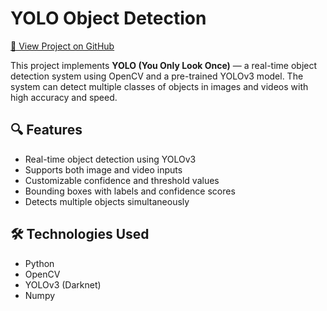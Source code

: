 # YOLO Object Detection

[🔗 View Project on GitHub](https://github.com/saharsh3008/yolo)

This project implements **YOLO (You Only Look Once)** — a real-time object detection system using OpenCV and a pre-trained YOLOv3 model. The system can detect multiple classes of objects in images and videos with high accuracy and speed.

## 🔍 Features

- Real-time object detection using YOLOv3
- Supports both image and video inputs
- Customizable confidence and threshold values
- Bounding boxes with labels and confidence scores
- Detects multiple objects simultaneously

## 🛠️ Technologies Used

- Python
- OpenCV
- YOLOv3 (Darknet)
- Numpy
